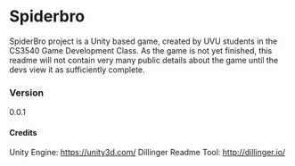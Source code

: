 # Spiderbro

SpiderBro project is a Unity based game, created by UVU students in the CS3540 Game Development Class.  As the game is not yet finished, this readme will not contain very many public details about the game until the devs view it as sufficiently complete.


### Version
0.0.1



#### Credits
Unity Engine: https://unity3d.com/
Dillinger Readme Tool: http://dillinger.io/
